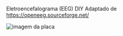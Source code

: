 Eletroencefalograma (EEG) DIY
Adaptado de https://openeeg.sourceforge.net/

![imagem da placa]([https://github.com/luizdiy/EEG/openEEG.png)
